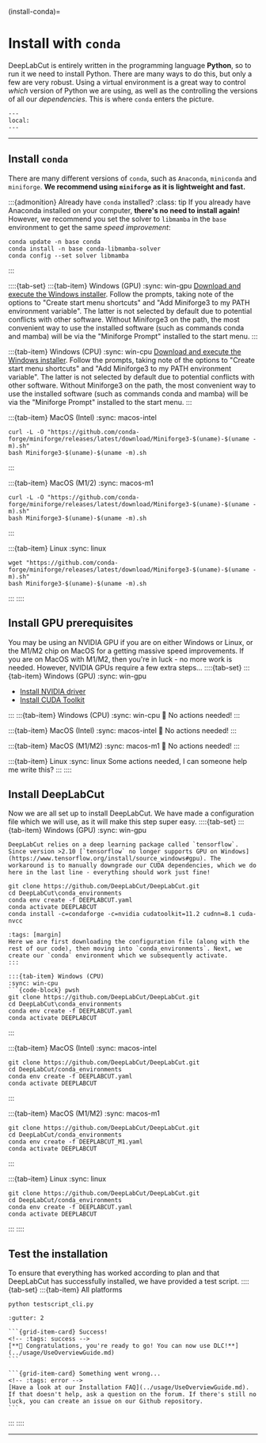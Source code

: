 (install-conda)=
# Install with `conda`
DeepLabCut is entirely written in the programming language **Python**, so to run it we need to install Python. There are many ways to do this, but only a few are very robust. Using a virtual environment is a great way to control *which* version of Python we are using, as well as the controlling the versions of all our *dependencies*. This is where `conda` enters the picture.  

```{contents} Contents
---
local:
---
``` 

<!-- Let's make a line to break it up -->
---

## Install `conda`
There are many different versions of `conda`, such as `Anaconda`, `miniconda` and `miniforge`. 
**We recommend using `miniforge` as it is lightweight and fast.**

:::{admonition} Already have `conda` installed?
:class: tip 
If you already have Anaconda installed on your computer, **there's no need to install again!** However, we recommend you set the solver to `libmamba` in the `base` environment to get the same *speed improvement*:
```{code-block} sh
conda update -n base conda
conda install -n base conda-libmamba-solver
conda config --set solver libmamba
```
:::

::::{tab-set}
:::{tab-item} Windows (GPU)
:sync: win-gpu
[Download and execute the Windows installer](https://github.com/conda-forge/miniforge#download).
Follow the prompts, taking note of the options to "Create start menu shortcuts" and "Add Miniforge3 to my PATH environment variable". The latter is not selected by default due to potential conflicts with other software. Without Miniforge3 on the path, the most convenient way to use the installed software (such as commands conda and mamba) will be via the "Miniforge Prompt" installed to the start menu.
::: 

:::{tab-item} Windows (CPU)
:sync: win-cpu
[Download and execute the Windows installer](https://github.com/conda-forge/miniforge#download).
Follow the prompts, taking note of the options to "Create start menu shortcuts" and "Add Miniforge3 to my PATH environment variable". The latter is not selected by default due to potential conflicts with other software. Without Miniforge3 on the path, the most convenient way to use the installed software (such as commands conda and mamba) will be via the "Miniforge Prompt" installed to the start menu.
::: 

:::{tab-item} MacOS (Intel)
:sync: macos-intel
```{code-block} zsh
curl -L -O "https://github.com/conda-forge/miniforge/releases/latest/download/Miniforge3-$(uname)-$(uname -m).sh"
bash Miniforge3-$(uname)-$(uname -m).sh
```
::: 

:::{tab-item} MacOS (M1/2)
:sync: macos-m1
```{code-block} zsh
curl -L -O "https://github.com/conda-forge/miniforge/releases/latest/download/Miniforge3-$(uname)-$(uname -m).sh"
bash Miniforge3-$(uname)-$(uname -m).sh
```
::: 

:::{tab-item} Linux
:sync: linux
```{code-block} bash
wget "https://github.com/conda-forge/miniforge/releases/latest/download/Miniforge3-$(uname)-$(uname -m).sh"
bash Miniforge3-$(uname)-$(uname -m).sh
```
::: 
::::


## Install GPU prerequisites
You may be using an NVIDIA GPU if you are on either Windows or Linux, or the M1/M2 chip on MacOS for a getting massive speed improvements. If you are on MacOS with M1/M2, then you're in luck - no more work is needed. However, NVIDIA GPUs require a few extra steps... 
::::{tab-set}
:::{tab-item} Windows (GPU)
:sync: win-gpu
- [Install NVIDIA driver](https://www.nvidia.com/Download/index.aspx)
- [Install CUDA Toolkit](https://developer.nvidia.com/cuda-downloads)

:::
:::{tab-item} Windows (CPU)
:sync: win-cpu
🚀 No actions needed!
:::

:::{tab-item} MacOS (Intel)
:sync: macos-intel
🚀 No actions needed!
:::

:::{tab-item} MacOS (M1/M2)
:sync: macos-m1
🚀 No actions needed!
:::

:::{tab-item} Linux
:sync: linux
Some actions needed, I can someone help me write this?
:::
::::

## Install DeepLabCut
Now we are all set up to install DeepLabCut. We have made a configuration file which we will use, as it will make this step super easy. 
::::{tab-set}
:::{tab-item} Windows (GPU)
:sync: win-gpu
```{note}
DeepLabCut relies on a deep learning package called `tensorflow`. Since version >2.10 [`tensorflow` no longer supports GPU on Windows](https://www.tensorflow.org/install/source_windows#gpu). The workaround is to manually downgrade our CUDA dependencies, which we do here in the last line - everything should work just fine!
```
```{code-block} pwsh
git clone https://github.com/DeepLabCut/DeepLabCut.git
cd DeepLabCut\conda_environments
conda env create -f DEEPLABCUT.yaml
conda activate DEEPLABCUT
conda install -c=condaforge -c=nvidia cudatoolkit=11.2 cudnn=8.1 cuda-nvcc
```
```{hint}
:tags: [margin]
Here we are first downloading the configuration file (along with the rest of our code), then moving into `conda_environments`. Next, we create our `conda` environment which we subsequently activate.
:::

:::{tab-item} Windows (CPU)
:sync: win-cpu
```{code-block} pwsh
git clone https://github.com/DeepLabCut/DeepLabCut.git
cd DeepLabCut\conda_environments
conda env create -f DEEPLABCUT.yaml
conda activate DEEPLABCUT
```
:::

:::{tab-item} MacOS (Intel)
:sync: macos-intel
```{code-block} zsh
git clone https://github.com/DeepLabCut/DeepLabCut.git
cd DeepLabCut/conda_environments
conda env create -f DEEPLABCUT.yaml
conda activate DEEPLABCUT
```
:::

:::{tab-item} MacOS (M1/M2)
:sync: macos-m1
```{code-block} zsh
git clone https://github.com/DeepLabCut/DeepLabCut.git
cd DeepLabCut/conda_environments
conda env create -f DEEPLABCUT_M1.yaml
conda activate DEEPLABCUT
```
:::

:::{tab-item} Linux
:sync: linux
```{code-block} bash
git clone https://github.com/DeepLabCut/DeepLabCut.git
cd DeepLabCut/conda_environments
conda env create -f DEEPLABCUT.yaml
conda activate DEEPLABCUT
```
:::
::::

## Test the installation
To ensure that everything has worked according to plan and that DeepLabCut has successfully installed, we have provided a test script. 
::::{tab-set}
:::{tab-item} All platforms
```{code-block} sh
python testscript_cli.py
```

````{grid}
:gutter: 2

```{grid-item-card} Success!
<!-- :tags: success -->
[**🥳 Congratulations, you're ready to go! You can now use DLC!**](../usage/UseOverviewGuide.md)
```

```{grid-item-card} Something went wrong...
<!-- :tags: error -->
[Have a look at our Installation FAQ](../usage/UseOverviewGuide.md). If that doesn't help, ask a question on the forum. If there's still no luck, you can create an issue on our Github repository.
```
````

:::
::::
<!-- Let's make a line to break it up -->
---

[^driver]: To get the correct drivers, look here.
